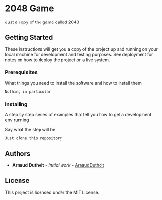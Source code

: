 # 2048 Game

Just a copy of the game called 2048

## Getting Started

These instructions will get you a copy of the project up and running on your local machine for development and testing purposes. See deployment for notes on how to deploy the project on a live system.

### Prerequisites

What things you need to install the software and how to install them

```
Nothing in particular
```

### Installing

A step by step series of examples that tell you how to get a development env running

Say what the step will be

```
Just clone this repository
```


## Authors

* **Arnaud Duthoit** - *Initial work* - [ArnaudDuthoit](https://github.com/ArnaudDuthoit)

## License

This project is licensed under the MIT License.


